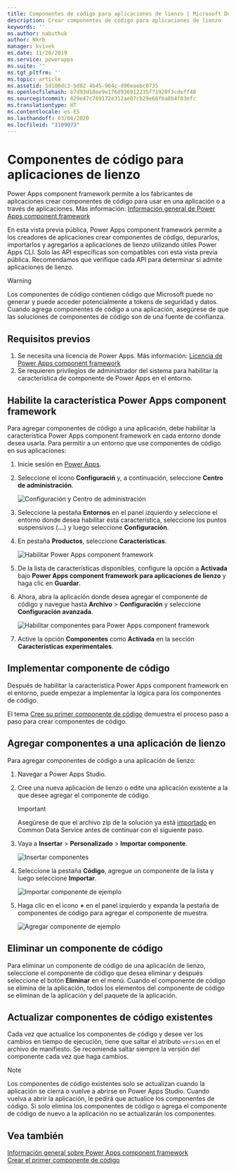 ```yaml
---
title: Componentes de código para aplicaciones de lienzo | Microsoft Docs
description: Crear componentes de código para aplicaciones de lienzo
keywords: ''
ms.author: nabuthuk
author: Nkrb
manager: kvivek
ms.date: 11/26/2019
ms.service: powerapps
ms.suite: ''
ms.tgt_pltfrm: ''
ms.topic: article
ms.assetid: 5d100dc3-bd82-4b45-964c-d90eaebc0735
ms.openlocfilehash: b7d93d18ee9e176d936912235f71920f3cdeff48
ms.sourcegitcommit: 629e47c769172e312ae07cb29e66fba8b4f03efc
ms.translationtype: HT
ms.contentlocale: es-ES
ms.lasthandoff: 03/06/2020
ms.locfileid: "3109073"
---
```

# <a name="code-components-for-canvas-apps"></a>Componentes de código para aplicaciones de lienzo

Power Apps component framework permite a los fabricantes de aplicaciones crear componentes de código para usar en una aplicación o a través de aplicaciones. Más información: [Información general de Power Apps component framework](overview.md) 

En esta vista previa pública, Power Apps component framework permite a los creadores de aplicaciones crear componentes de código, depurarlos, importarlos y agregarlos a aplicaciones de lienzo utilizando útiles Power Apps CLI. Solo las API específicas son compatibles con esta vista previa pública. Recomendamos que verifique cada API para determinar si admite aplicaciones de lienzo. 

> [!WARNING]
> Los componentes de código contienen código que Microsoft puede no generar y puede acceder potencialmente a tokens de seguridad y datos. Cuando agrega componentes de código a una aplicación, asegúrese de que las soluciones de componentes de código son de una fuente de confianza.

## <a name="prerequisites"></a>Requisitos previos

1. Se necesita una licencia de Power Apps. Más información: [Licencia de Power Apps component framework](overview.md#licensing)
2. Se requieren privilegios de administrador del sistema para habilitar la característica de componente de Power Apps en el entorno.

## <a name="enable-power-apps-component-framework-feature"></a>Habilite la característica Power Apps component framework

Para agregar componentes de código a una aplicación, debe habilitar la característica Power Apps component framework en cada entorno donde desea usarla. Para permitir a un entorno que use componentes de código en sus aplicaciones:

1. Inicie sesión en [Power Apps](https://powerapps.microsoft.com/).

2. Seleccione el icono **Configuraciń** y, a continuación, seleccione **Centro de administración**.
    
    ![Configuración y Centro de administración](media/select-admin-center-from-settings.png "Configuración y Centro de administración") 

3. Seleccione la pestaña **Entornos** en el panel izquierdo y seleccione el entorno donde desea habilitar esta característica, seleccione los puntos suspensivos (**...**) y luego seleccione **Configuración**.

4. En pestaña **Productos**, seleccione **Características**.

   ![Habilitar Power Apps component framework](media/enable-pcf-feature.png "Habilitar Power Apps component framework")

5. De la lista de características disponibles, configure la opción a **Activada** bajo **Power Apps component framework para aplicaciones de lienzo** y haga clic en **Guardar**.

6. Ahora, abra la aplicación donde desea agregar el componente de código y navegue hasta **Archivo** > **Configuración** y seleccione **Configuración avanzada**.

   ![Habilitar componentes para Power Apps component framework](media/enable-components-for-pcf.png "Habilitar componentes para Power Apps component framework")
   
7. Active la opción **Componentes** como **Activada** en la sección **Características experimentales**.

## <a name="implementing-code-components"></a>Implementar componente de código

Después de habilitar la característica Power Apps component framework en el entorno, puede empezar a implementar la lógica para los componentes de código.

 El tema [Cree su primer componente de código](implementing-controls-using-typescript.md) demuestra el proceso paso a paso para crear componentes de código.

## <a name="add-components-to-a-canvas-app"></a>Agregar componentes a una aplicación de lienzo

Para agregar componentes de código a una aplicación de lienzo:

1. Navegar a Power Apps Studio.
2. Cree una nueva aplicación de lienzo o edite una aplicación existente a la que desee agregar el componente de código.

   > [!IMPORTANT]
   > Asegúrese de que el archivo zip de la solución ya está [importado](https://docs.microsoft.com/powerapps/maker/common-data-service/import-update-export-solutions) en Common Data Service antes de continuar con el siguiente paso.

3. Vaya a **Insertar** > **Personalizado** > **Importar componente**. 
 
    ![Insertar componentes](media/insert-components-import.png "Insertar componentes")

4. Seleccione la pestaña **Código**, agregue un componente de la lista y luego seleccione **Importar**. 

    ![Importar componente de ejemplo](media/import-component-add-sample-component.png "Importar componente de ejemplo")

5. Haga clic en el icono **+** en el panel izquierdo y expanda la pestaña de componentes de código para agregar el componente de muestra.

   ![Agregar componente de ejemplo](media/add-sample-component-from-list.png "Agregar componente de ejemplo")

## <a name="delete-a-code-component"></a>Eliminar un componente de código 

Para eliminar un componente de código de una aplicación de lienzo, seleccione el componente de código que desea eliminar y después seleccione el botón **Eliminar** en el menú. Cuando el componente de código se elimina de la aplicación, todos los elementos del componente de código se eliminan de la aplicación y del paquete de la aplicación.

## <a name="update-existing-code-components"></a>Actualizar componentes de código existentes

Cada vez que actualice los componentes de código y desee ver los cambios en tiempo de ejecución, tiene que saltar el atributo `version` en el archivo de manifiesto. Se recomienda saltar siempre la versión del componente cada vez que haga cambios.

> [!NOTE]
> Los componentes de código existentes solo se actualizan cuando la aplicación se cierra o vuelve a abrirse en Power Apps Studio. Cuando vuelva a abrir la aplicación, le pedirá que actualice los componentes de código. Si solo elimina los componentes de código o agrega el componente de código de nuevo a la aplicación no se actualizarán los componentes.

## <a name="see-also"></a>Vea también

[Información general sobre Power Apps component framework](overview.md)<br/>
[Crear el primer componente de código](implementing-controls-using-typescript.md)
